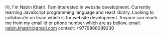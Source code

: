 Hi, I'm Nabin Khatri.
I'am interested in website development. Currently learning JavaScript programming language and react library. Looking to collaborate on team which is for website development. Anyone can reach me from my email id or phone number which are as bellow.
email: nabin.khatrri@gmail.com
contact: +9779866089230
<!---
nabinkhatrri/nabinkhatrri is a ✨ special ✨ repository because its `README.md` (this file) appears on your GitHub profile.
You can click the Preview link to take a look at your changes.
--->
